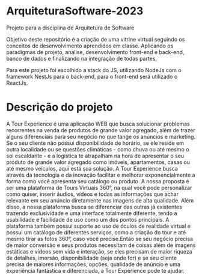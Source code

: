 # ArquiteturaSoftware-2023

Projeto para a disciplina de Arquitetura de Software

Objetivo deste repositório é a criação de uma vitrine virtual seguindo os conceitos de desenvolvimento aprendidos em classe. Aplicando os paradigmas de projeto, analise, desenvolvimento front-end e back-end, banco de dados e finalizando na integração de todas partes.

Para este projeto foi escolhido a stack do JS, utilizando NodeJs com o framework NestJs para o back-end, para o front-end será utilizado o ReactJs.

# Descrição do projeto

A Tour Experience é uma aplicação WEB que busca solucionar problemas recorrentes na venda de produtos de grande valor agregado, além de trazer alguns diferenciais para seu negócio no que tange os anúncios e marketing. Se o seu cliente não possui disponibilidade de horário, se ele reside em outra localidade ou se questões climáticas - como chuva ou até mesmo o sol escaldante - e a logística te atrapalham na hora de apresentar o seu produto de grande valor agregado como imóveis, apartamentos, casas ou até mesmo veículos, aqui está sua solução. A Tour Experience busca através da tecnologia e da inovação facilitar e melhorar exponencialmente a forma como você apresenta seu catálogo ou produto. A nossa proposta é ser uma plataforma de Tours Virtuais 360°, na qual você pode personalizar como quiser, inserir áudios, vídeos e todas as informações que achar relevante em seu anúncio diretamente nas imagens de alta qualidade. Além disso, a nossa plataforma busca se diferenciar das outras já existentes trazendo exclusividade e uma interface totalmente diferente, tendo a usabilidade e facilidade de uso como um dos pontos principais. A plataforma também possui suporte ao uso de óculos de realidade virtual e possui um catálogo de diferentes serviços, como a criação do tour e até mesmo tirar as fotos 360°, caso você precise.Então se seu negócio precisa de maior conversão e seus produtos necessitam de coisas além de imagens estáticas e vídeos sem vida e interação, se eles precisam de maior riqueza de detalhes, imersão, disponibilidade (seja onde for) e se seu cliente precisa de maiores informações, opções, qualidade de anúncio e uma experiência fantástica e diferenciada, a Tour Experience pode te ajudar. 
